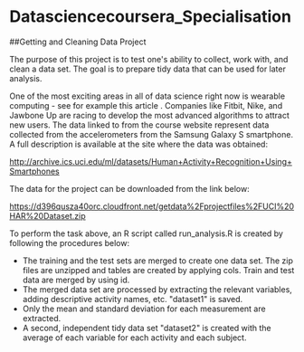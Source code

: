 # Datasciencecoursera_Specialisation

##Getting and Cleaning Data Project

The purpose of this project is to test one's ability to collect, work with, and clean a data set. The goal is to prepare tidy data that can be used for later analysis. 

One of the most exciting areas in all of data science right now is wearable computing - see for example this article . Companies like Fitbit, Nike, and Jawbone Up are racing to develop the most advanced algorithms to attract new users. The data linked to from the course website represent data collected from the accelerometers from the Samsung Galaxy S smartphone. A full description is available at the site where the data was obtained: 

http://archive.ics.uci.edu/ml/datasets/Human+Activity+Recognition+Using+Smartphones 

The data for the project can be downloaded from the link below: 

https://d396qusza40orc.cloudfront.net/getdata%2Fprojectfiles%2FUCI%20HAR%20Dataset.zip 

To perform the task above, an R script called run_analysis.R is created by following the procedures below: 
* The training and the test sets are merged to create one data set. The zip files are unzipped and tables are created by applying cols. Train and test data are merged by using id. 
* The merged data set are processed by extracting the relevant variables, adding descriptive activity names, etc. "dataset1" is saved.
* Only  the mean and standard deviation for each measurement are extracted. 
* A second, independent tidy data set "dataset2" is created with the average of each variable for each activity and each subject.

